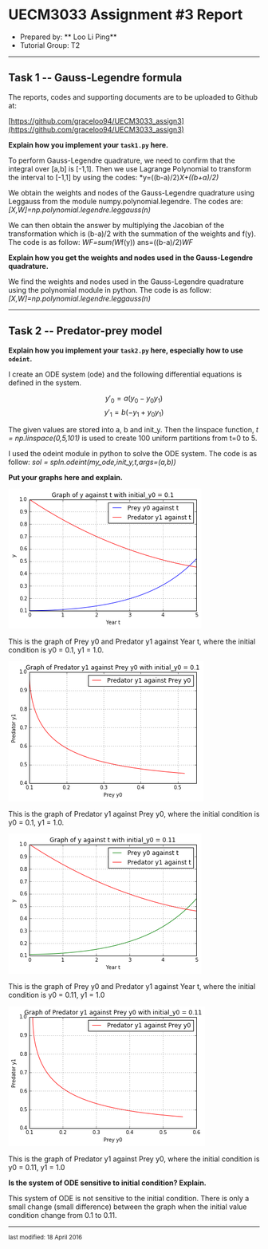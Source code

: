 UECM3033 Assignment #3 Report
========================================================

- Prepared by: ** Loo Li Ping**
- Tutorial Group: T2

--------------------------------------------------------

## Task 1 --  Gauss-Legendre formula

The reports, codes and supporting documents are to be uploaded to Github at: 

[https://github.com/graceloo94/UECM3033_assign3](https://github.com/graceloo94/UECM3033_assign3)

**Explain how you implement your `task1.py` here.**

To perform Gauss-Legendre quadrature, we need to confirm that the integral over [a,b] is [-1,1]. Then we use Lagrange Polynomial to transform the interval to [-1,1] by using the codes: 
 *y=((b-a)/2)*X+((b+a)/2)*

We obtain the weights and nodes of the Gauss-Legendre quadrature using Leggauss from the module numpy.polynomial.legendre.
The codes are: 
*[X,W]=np.polynomial.legendre.leggauss(n)*

We can then obtain the answer by multiplying the Jacobian of the transformation which is (b-a)/2 with the summation of the weights and f(y).
The code is as follow:
*WF=sum(W*f(y))
ans=((b-a)/2)*WF*

**Explain how you get the weights and nodes used in the Gauss-Legendre quadrature.**

We find the weights and nodes used in the Gauss-Legendre quadrature using the polynomial module in python. The code is as follow: *[X,W]=np.polynomial.legendre.leggauss(n)*

---------------------------------------------------------

## Task 2 -- Predator-prey model

**Explain how you implement your `task2.py` here, especially how to use `odeint`.**

I create an ODE system (ode) and the following differential equations is defined in the system.

$$ y'_0 = a(y_0 - y_0 y_1)$$ $$ y'_1 = b(-y_1 + y_0 y_1)$$

The given values are stored into a, b and init_y. Then the linspace function, *t = np.linspace(0,5,101)* is used to create 100 uniform partitions from t=0 to 5.

I used the odeint module in python to solve the ODE system. The code is as follow:
*sol = spIn.odeint(my_ode,init_y,t,args=(a,b))* 

**Put your graphs here and explain.**

![Graph_of_y0_and_y1_(1).png](Graph_of_y0_and_y1_(1).png)

This is the graph of Prey y0 and Predator y1 against Year t, where the initial condition is y0 = 0.1, y1 = 1.0. 


![Graph_of_y1_against_y0_(1).png](Graph_of_y1_against_y0_(1).png)

This is the graph of Predator y1 against Prey y0, where the initial condition is y0 = 0.1, y1 = 1.0.

![Graph_of_y0_and_y1_(2).png](Graph_of_y0_and_y1_(2).png)

This is the graph of Prey y0 and Predator y1 against Year t, where the initial condition is y0 = 0.11, y1 = 1.0


![Graph_of_y1_against_y0_(2).png](Graph_of_y1_against_y0_(2).png)

This is the graph of Predator y1 against Prey y0, where the initial condition is y0 = 0.11, y1 = 1.0

**Is the system of ODE sensitive to initial condition? Explain.**

This system of ODE is not sensitive to the initial condition. There is only a small change (small difference) between the graph when the initial value condition change from 0.1 to 0.11.

-----------------------------------

<sup>last modified: 18 April 2016</sup>

